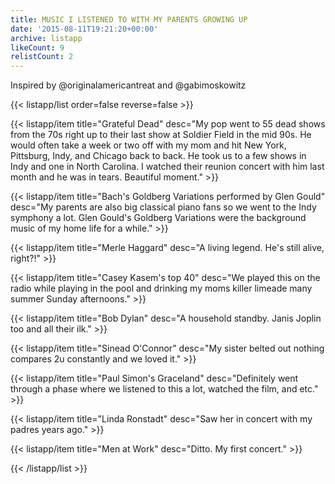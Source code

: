 ```yaml
---
title: MUSIC I LISTENED TO WITH MY PARENTS GROWING UP
date: '2015-08-11T19:21:20+00:00'
archive: listapp
likeCount: 9
relistCount: 2
---
```


Inspired by @originalamericantreat and @gabimoskowitz

{{< listapp/list order=false reverse=false >}}

   {{< listapp/item title="Grateful Dead"
      desc="My pop went to 55 dead shows from the 70s right up to their last show at Soldier Field in the mid 90s. He would often take a week or two off with my mom and hit New York, Pittsburg, Indy, and Chicago back to back. He took us to a few shows in Indy and one in North Carolina. I watched their reunion concert with him last month and he was in tears. Beautiful moment." >}}

   {{< listapp/item title="Bach's Goldberg Variations performed by Glen Gould"
      desc="My parents are also big classical piano fans so we went to the Indy symphony a lot. Glen Gould's Goldberg Variations were the background music of my home life for a while." >}}

   {{< listapp/item title="Merle Haggard"
      desc="A living legend. He's still alive, right?!" >}}

   {{< listapp/item title="Casey Kasem's top 40"
      desc="We played this on the radio while playing in the pool and drinking my moms killer limeade many summer Sunday afternoons." >}}

   {{< listapp/item title="Bob Dylan"
      desc="A household standby. Janis Joplin too and all their ilk." >}}

   {{< listapp/item title="Sinead O'Connor"
      desc="My sister belted out nothing compares 2u constantly and we loved it." >}}

   {{< listapp/item title="Paul Simon's Graceland"
      desc="Definitely went through a phase where we listened to this a lot, watched the film, and etc." >}}

   {{< listapp/item title="Linda Ronstadt"
      desc="Saw her in concert with my padres years ago." >}}

   {{< listapp/item title="Men at Work"
      desc="Ditto. My first concert." >}}

{{< /listapp/list >}}
